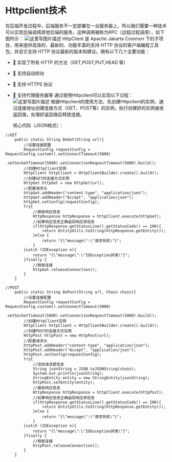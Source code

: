 # Httpclient技术

在后端开发过程中，后端服务不一定部署在一台服务器上，所以我们需要一种技术可以实现后端调用其他后端的服务，这种调用被称为RPC（远程过程调用），如下图所示： 
![这里写图片描述](https://img-blog.csdn.net/20180421222956771?watermark/2/text/aHR0cHM6Ly9ibG9nLmNzZG4ubmV0L3FxXzM4OTA0NzAw/font/5a6L5L2T/fontsize/400/fill/I0JBQkFCMA==/dissolve/70) 
HttpClient 是 Apache Jakarta Common 下的子项目，用来提供高效的、最新的、功能丰富的支持 HTTP 协议的客户端编程工具包，并且它支持 HTTP 协议最新的版本和建议。拥有以下几个主要功能：

-  实现了所有 HTTP 的方法（GET,POST,PUT,HEAD 等）

-  支持自动转向

-  支持 HTTPS 协议

-  支持代理服务器等 
  通过使用Httpclient可以实现以下过程： 
  ![这里写图片描述](https://img-blog.csdn.net/20180421223108919?watermark/2/text/aHR0cHM6Ly9ibG9nLmNzZG4ubmV0L3FxXzM4OTA0NzAw/font/5a6L5L2T/fontsize/400/fill/I0JBQkFCMA==/dissolve/70) 
  根据Httpclient的使用方法，先创建Httpclient的实例，通过连接地址创建连接方式（GET、POST等）的实例，执行创建好的实例接收返回值，处理好返回值后释放连接。

  核心代码（JSON格式）：

```
//GET
    public static String DoGet(String url){
        //设置连接配置
        RequestConfig requestConfig = RequestConfig.custom().setConnectTimeout(5000)
                .setSocketTimeout(5000).setConnectionRequestTimeout(5000).build();
        //创建HttpClient实例
        HttpClient httpClient = HttpClientBuilder.create().build();
        //创建GET的连接方式实例
        HttpGet httpGet = new HttpGet(url);
        //配置请求头
        httpGet.addHeader("content-type", "application/json");
        httpGet.addHeader("Accept", "application/json");
        httpGet.setConfig(requestConfig);
        try{
            //接收响应信息
            HttpResponse httpResponse = httpClient.execute(httpGet);
            //如果响应信息正确返回响应体信息
            if(httpResponse.getStatusLine().getStatusCode() == 200){
                return EntityUtils.toString(httpResponse.getEntity());
            }else {
                return "{\"message\":\"请求失败\"}";
            }
        }catch (IOException e){
            return "{\"message\":\"IOException异常\"}";
        }finally {
            //释放连接
            httpGet.releaseConnection();
        }
    }
```

```
//POST
    public static String DoPost(String url, Chain chain){
        //设置连接配置
        RequestConfig requestConfig = RequestConfig.custom().setConnectTimeout(5000)
                .setSocketTimeout(5000).setConnectionRequestTimeout(5000).build();
        //创建HttpClient实例
        HttpClient httpClient = HttpClientBuilder.create().build();
        //创建POST的连接方式实例
        HttpPost httpPost = new HttpPost(url);
        //配置请求头
        httpPost.addHeader("content-type", "application/json");
        httpPost.addHeader("Accept", "application/json");
        httpPost.setConfig(requestConfig);
        try{
            //添加请求题信息
            String jsonString = JSON.toJSONString(chain);
            System.out.println(jsonString);
            StringEntity entity = new StringEntity(jsonString);
            httpPost.setEntity(entity);
            //接收响应信息
            HttpResponse httpResponse = httpClient.execute(httpPost);
            //如果响应信息正确返回响应体信息
            if(httpResponse.getStatusLine().getStatusCode() == 200){
                return EntityUtils.toString(httpResponse.getEntity());
            }else {
                return "{\"message\":\"请求失败\"}";
            }
        }catch (IOException e){
            return "{\"message\":\"IOException异常\"}";
        }finally {
            //释放连接
            httpPost.releaseConnection();
        }
    }
```

